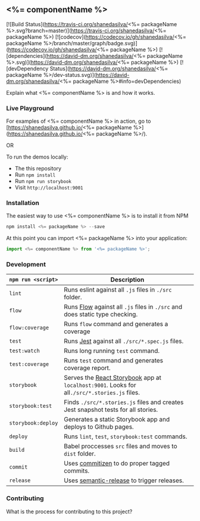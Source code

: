 ## <%= componentName %>

[![Build Status](https://travis-ci.org/shanedasilva/<%= packageName %>.svg?branch=master)](https://travis-ci.org/shanedasilva/<%= packageName %>)
[![codecov](https://codecov.io/gh/shanedasilva/<%= packageName %>/branch/master/graph/badge.svg)](https://codecov.io/gh/shanedasilva/<%= packageName %>)
[![dependencies](https://david-dm.org/shanedasilva/<%= packageName %>.svg)](https://david-dm.org/shanedasilva/<%= packageName %>)
[![devDependency Status](https://david-dm.org/shanedasilva/<%= packageName %>/dev-status.svg)](https://david-dm.org/shanedasilva/<%= packageName %>#info=devDependencies)

Explain what <%= componentName %> is and how it works.

### Live Playground

For examples of <%= componentName %> in action, go to [https://shanedasilva.github.io/<%= packageName %>](https://shanedasilva.github.io/<%= packageName %>/).

OR

To run the demos locally:
- The this repository
- Run `npm install`
- Run `npm run storybook`
- Visit `http://localhost:9001`

### Installation

The easiest way to use <%= componentName %> is to install it from NPM

```javascript
npm install <%= packageName %> --save
```

At this point you can import <%= packageName %> into your application:

```js
import <%= componentName %> from '<%= packageName %>';
```

### Development

|`npm run <script>`|Description|
|------------------|-----------|
|`lint`| Runs eslint against all `.js` files in `./src` folder.|
|`flow`| Runs [Flow](https://github.com/facebook/flow) against all `.js` files in `./src` and does static type checking.|
|`flow:coverage`| Runs `flow` command and generates a coverage 
|`test`|Runs [Jest](https://github.com/facebook/jest) against all `./src/*.spec.js` files.|
|`test:watch`|Runs long running `test` command.|
|`test:coverage`|Runs `test` command and generates coverage report.|
|`storybook`|Serves the [React Storybook](https://github.com/kadirahq/react-storybook) app at `localhost:9001`. Looks for all`./src/*.stories.js` files.| 
|`storybook:test`|Finds `./src/*.stories.js` files and creates Jest snapshot tests for all stories.|
|`storybook:deploy`|Generates a static Storybook app and deploys to Github pages.|
|`deploy`|Runs `lint`, `test`, `storybook:test` commands.|
|`build`|Babel proccesses `src` files and moves to `dist` folder.|
|`commit`|Uses [commitizen](https://github.com/commitizen/cz-cli) to do proper tagged commits.|
|`release`|Uses [semantic-release](https://github.com/semantic-release/semantic-release) to trigger releases.|
 
### Contributing

What is the process for contributing to this project?
